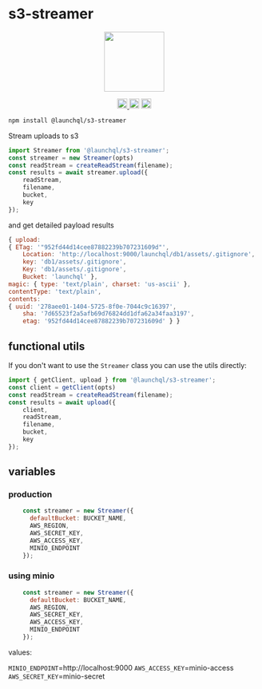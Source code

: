# s3-streamer

<p align="center" width="100%">
  <img height="120" src="https://github.com/launchql/pgsql-parser/assets/545047/6440fa7d-918b-4a3b-8d1b-755d85de8bea" />
</p>

<p align="center" width="100%">
  <a href="https://github.com/launchql/launchql-2.0/actions/workflows/run-tests.yaml">
    <img height="20" src="https://github.com/launchql/launchql-2.0/actions/workflows/run-tests.yaml/badge.svg" />
  </a>
   <a href="https://github.com/launchql/launchql-2.0/blob/main/LICENSE-MIT"><img height="20" src="https://img.shields.io/badge/license-MIT-blue.svg"/></a>
   <a href="https://www.npmjs.com/package/@launchql/s3-streamer"><img height="20" src="https://img.shields.io/github/package-json/v/launchql/launchql-2.0?filename=packages%2Fs3-streamer%2Fpackage.json"/></a>
</p>

```sh
npm install @launchql/s3-streamer
```

Stream uploads to s3

```js
import Streamer from '@launchql/s3-streamer';
const streamer = new Streamer(opts)
const readStream = createReadStream(filename);
const results = await streamer.upload({
    readStream,
    filename,
    bucket,
    key
});
```

and get detailed payload results

```js
{ upload:
{ ETag: '"952fd44d14cee87882239b707231609d"',
    Location: 'http://localhost:9000/launchql/db1/assets/.gitignore',
    key: 'db1/assets/.gitignore',
    Key: 'db1/assets/.gitignore',
    Bucket: 'launchql' },
magic: { type: 'text/plain', charset: 'us-ascii' },
contentType: 'text/plain',
contents:
{ uuid: '278aee01-1404-5725-8f0e-7044c9c16397',
    sha: '7d65523f2a5afb69d76824dd1dfa62a34faa3197',
    etag: '952fd44d14cee87882239b707231609d' } }
```

## functional utils

If you don't want to use the `Streamer` class you can use the utils directly:

```js
import { getClient, upload } from '@launchql/s3-streamer';
const client = getClient(opts)
const readStream = createReadStream(filename);
const results = await upload({
    client,
    readStream,
    filename,
    bucket,
    key
});
```

## variables

### production

```js
    const streamer = new Streamer({
      defaultBucket: BUCKET_NAME,
      AWS_REGION,
      AWS_SECRET_KEY,
      AWS_ACCESS_KEY,
      MINIO_ENDPOINT
    });
```

### using minio

```js
    const streamer = new Streamer({
      defaultBucket: BUCKET_NAME,
      AWS_REGION,
      AWS_SECRET_KEY,
      AWS_ACCESS_KEY,
      MINIO_ENDPOINT
    });
```

values:

`MINIO_ENDPOINT`=http://localhost:9000
`AWS_ACCESS_KEY`=minio-access
`AWS_SECRET_KEY`=minio-secret

